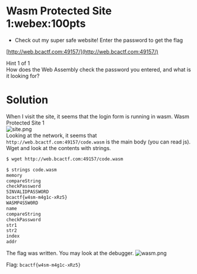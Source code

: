 # Wasm Protected Site 1:webex:100pts
- Check out my super safe website! Enter the password to get the flag  

[http://web.bcactf.com:49157/](http://web.bcactf.com:49157/)  
  
Hint 1 of 1  
How does the Web Assembly check the password you entered, and what is it looking for?  

# Solution
When I visit the site, it seems that the login form is running in wasm.
Wasm Protected Site 1  
![site.png](https://i.imgur.com/IYTsns5.png)  
Looking at the network, it seems that `http://web.bcactf.com:49157/code.wasm` is the main body (you can read js).
Wget and look at the contents with strings.  
```bash
$ wget http://web.bcactf.com:49157/code.wasm

$ strings code.wasm
memory
compareString
checkPassword
5INVALIDPASSWORD
bcactf{w4sm-m4g1c-xRz5}
WASMP4S5W0RD
name
compareString
checkPassword
str1
str2
index
addr
```
The flag was written.
You may look at the debugger.
![wasm.png](https://i.imgur.com/FQJqwNU.png)  

Flag: ```bcactf{w4sm-m4g1c-xRz5}```